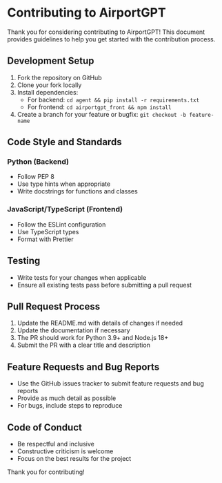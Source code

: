 # Contributing to AirportGPT

Thank you for considering contributing to AirportGPT! This document provides guidelines to help you get started with the contribution process.

## Development Setup

1. Fork the repository on GitHub
2. Clone your fork locally
3. Install dependencies:
   - For backend: `cd agent && pip install -r requirements.txt`
   - For frontend: `cd airportgpt_front && npm install`
4. Create a branch for your feature or bugfix: `git checkout -b feature-name`

## Code Style and Standards

### Python (Backend)
- Follow PEP 8
- Use type hints when appropriate
- Write docstrings for functions and classes

### JavaScript/TypeScript (Frontend)
- Follow the ESLint configuration
- Use TypeScript types
- Format with Prettier

## Testing

- Write tests for your changes when applicable
- Ensure all existing tests pass before submitting a pull request

## Pull Request Process

1. Update the README.md with details of changes if needed
2. Update the documentation if necessary
3. The PR should work for Python 3.9+ and Node.js 18+
4. Submit the PR with a clear title and description

## Feature Requests and Bug Reports

- Use the GitHub issues tracker to submit feature requests and bug reports
- Provide as much detail as possible
- For bugs, include steps to reproduce

## Code of Conduct

- Be respectful and inclusive
- Constructive criticism is welcome
- Focus on the best results for the project

Thank you for contributing!
